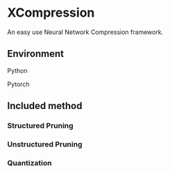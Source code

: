 # XCompression

An easy use Neural Network Compression framework.

## Environment

Python

Pytorch

## Included method

### Structured Pruning

### Unstructured Pruning

### Quantization